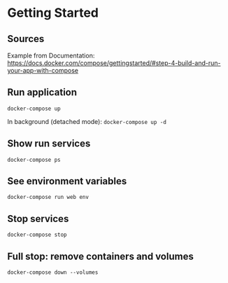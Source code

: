 # Getting Started

## Sources
Example from Documentation:
https://docs.docker.com/compose/gettingstarted/#step-4-build-and-run-your-app-with-compose

## Run application
`docker-compose up`

In background (detached mode): `docker-compose up -d`

## Show run services
`docker-compose ps`

## See environment variables
`docker-compose run web env`

## Stop services
`docker-compose stop`

## Full stop: remove containers and volumes
`docker-compose down --volumes`
